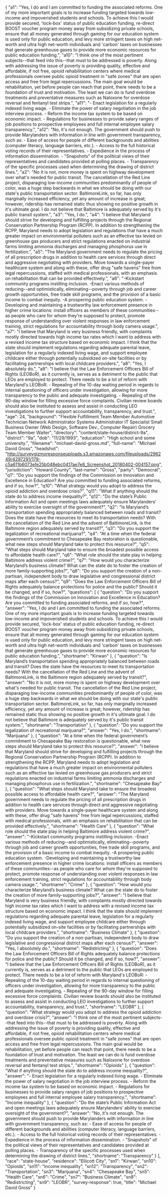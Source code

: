 {
  "a1": "Yes, I do and I am committed to funding the associated reforms. One of my more important goals is to increase funding targeted towards low-income and impoverished students and schools. To achieve this I would provide secured, 'lock-box' status of public education funding, re-direct BOOST voucher program money away from subsidizing private schools, ensure that all money generated through gaming for our education system is used only for public education, and levy more stringent taxes on high net-worth and ultra high net-worth individuals and 'carbon' taxes on businesses that generate greenhouse gases to provide more economic resources for public education funding.",
  "a10": "I think one of the most pertinent subjects--that feed into this--that must to be addressed is poverty. Along with addressing the issue of poverty is providing quality, effective and affordable, if not free, opioid rehabilitation centers where medical professionals oversee public opioid treatment in \"safe zones\" that are open access and free from legal repercussions. The main goal would be rehabilitation, yet before people can reach that point, there needs to be a foundation of trust and motivation. The least we can do is fund overdose treatments and preventative measures such as Naloxone for overdose reversal and fentanyl test strips.",
  "a11": "- Enact legislation for a regularly indexed living wage. - Eliminate the power of salary negotiation in the job interview process. - Reform the income tax system to be based on economic impact. - Regulations for businesses to provide salary ranges of job positions to prospective employees and full internal employee salary transparency.",
  "a12": "No, it's not enough. The government should push to provide Marylanders with information in line with government transparency, such as: - Ease of access for people of different backgrounds and abilities (computer literacy, language barriers, etc.). - Access to the full historical voting records of their representatives. - Expedience in the process of information dissemination. - \"Snapshots\" of the political views of their representatives and candidates provided at polling places. - Transparency of the specific processes used when determining the drawing of district lines.",
  "a2": "No it is not, more money is spent on highway development over what's needed for public transit. The cancellation of the Red Line project, disparaging low-income communities predominantly of people of color, was a huge step backwards in what we should be doing with our state's public transportation sector. BaltimoreLink, so far, has only marginally increased efficiency, yet any amount of increase is great; however, ridership has remained static thus showing no positive growth in it's ultimate goal. I do not believe that Baltimore is adequately served by it's public transit system.",
  "a3": "Yes, I do.",
  "a4": "I believe that Maryland should strive for developing and fulfilling projects through the Regional Conservation Partnership Program (RCPP). In addition to strengthening the RCPP, Maryland needs to adopt legislation and regulations that have a much greater impact on environmental polluters such as an effective tax levied on greenhouse gas producers and strict regulations enacted on industrial farms limiting ammonia discharges and managing phosphorus use in fertilization.",
  "a5": "The Maryland government needs to regulate the pricing of all prescription drugs in addition to health care services through direct and aggressive negotiating with providers. Move towards a single-payer healthcare system and along with these, offer drug \"safe havens\" free from legal repercussions, staffed with medical professionals, with an emphasis on rehabilitation that can be provided effectively.",
  "a6": "-Kickstart community programs instilling inclusion. -Enact various methods of reducing--and optimistically, eliminating--poverty through job and career growth opportunities, free trade skill programs, and the provision of a basic income to combat inequity. -A prospering public education system. -Developing and maintaining a trustworthy law enforcement presence in higher crime locations: install officers as members of these communities--as people who care for whom they're supposed to protect, promote response of understanding over violent responses in law enforcement training, strict regulations for accountability through body camera usage.",
  "a7": "I believe that Maryland is very business friendly, with complaints mostly directed towards high income tax rates which I want to address with a revised income tax structure based on economic impact. I think that the state should implement regulations regarding adequate parental leave, legislation for a regularly indexed living wage, and support employee childcare either through potentially subsidized on-site facilities or by facilitating partnerships with local childcare providers.",
  "a8": "Yes, I absolutely do.",
  "a9": "I believe that the Law Enforcement Officers Bill of Rights (LEOBoR), as it currently is, serves as a detriment to the public that LEOs are employed to protect. There needs to be a lot of reform with Maryland's LEOBoR: - Repealing of the 10-day waiting period in regards to internal questioning of officers under investigation, allowing for more transparency to the public and adequate investigating. - Repealing of the 90-day window for filling excessive force complaints. Civilian review boards should also be instituted to assess and assist in conducting LEO investigations to further support accountability, transparency, and trust.",
  "age": 24,
  "background": "Flexible Fulfillment Team Member Automotive Technician Network Administrator Systems Administrator IT Specialist Small Business Owner (Web Design, Software Dev., Computer Repair) Grocery Team Member Waiter",
  "directory": "content/state-house/district-9a",
  "district": "9a",
  "dob": "11/29/1993",
  "education": "High school and some university.",
  "filename": "michael-david-gross.md",
  "full-name": "Michael David Gross",
  "headshot": "http://surveygizmoresponseuploads.s3.amazonaws.com/fileuploads/296249/4297291/179-c5a611b6073efe25b048ebc0417ae7e8_Screenshot_20180402-004157.png",
  "jurisdiction": "Howard County",
  "last-name": "Gross",
  "party": "Democrat",
  "q1": "Do you support the findings of the Commission on Innovation and Excellence in Education? Are you committed to funding associated reforms, and if so, how?",
  "q10": "What strategy would you adopt to address the opioid addiction and overdose crisis?",
  "q11": "What if anything should the state do to address income inequality?",
  "q12": "Do the state’s Public Information Act and open meetings laws adequately ensure Marylanders’ ability to exercise oversight of the government?",
  "q2": "Is Maryland’s transportation spending appropriately balanced between roads and transit? Does the state have the resources to meet its transportation needs? With the cancellation of the Red Line and the advent of BaltimoreLink, is the Baltimore region adequately served by transit?",
  "q3": "Do you support the legalization of recreational marijuana?",
  "q4": "At a time when the federal government’s commitment to Chesapeake Bay restoration is questionable, what new steps should Maryland take to protect this resource?",
  "q5": "What steps should Maryland take to ensure the broadest possible access to affordable health care?",
  "q6": "What role should the state play in helping Baltimore address violent crime?",
  "q7": "How would you characterize Maryland’s business climate? What can the state do to foster the creation of more family-supporting jobs?",
  "q8": "Do you support the creation of a non-partisan, independent body to draw legislative and congressional district maps after each census?",
  "q9": "Does the Law Enforcement Officers Bill of Rights adequately balance protections for police and the public? Should it be changed, and if so, how?",
  "questions": [
    {
      "question": "Do you support the findings of the Commission on Innovation and Excellence in Education? Are you committed to funding associated reforms, and if so, how?",
      "answer": "Yes, I do and I am committed to funding the associated reforms. One of my more important goals is to increase funding targeted towards low-income and impoverished students and schools. To achieve this I would provide secured, 'lock-box' status of public education funding, re-direct BOOST voucher program money away from subsidizing private schools, ensure that all money generated through gaming for our education system is used only for public education, and levy more stringent taxes on high net-worth and ultra high net-worth individuals and 'carbon' taxes on businesses that generate greenhouse gases to provide more economic resources for public education funding.",
      "shortname": "Kirwan"
    },
    {
      "question": "Is Maryland’s transportation spending appropriately balanced between roads and transit? Does the state have the resources to meet its transportation needs? With the cancellation of the Red Line and the advent of BaltimoreLink, is the Baltimore region adequately served by transit?",
      "answer": "No it is not, more money is spent on highway development over what's needed for public transit. The cancellation of the Red Line project, disparaging low-income communities predominantly of people of color, was a huge step backwards in what we should be doing with our state's public transportation sector. BaltimoreLink, so far, has only marginally increased efficiency, yet any amount of increase is great; however, ridership has remained static thus showing no positive growth in it's ultimate goal. I do not believe that Baltimore is adequately served by it's public transit system.",
      "shortname": "Transportation"
    },
    {
      "question": "Do you support the legalization of recreational marijuana?",
      "answer": "Yes, I do.",
      "shortname": "Marijuana"
    },
    {
      "question": "At a time when the federal government’s commitment to Chesapeake Bay restoration is questionable, what new steps should Maryland take to protect this resource?",
      "answer": "I believe that Maryland should strive for developing and fulfilling projects through the Regional Conservation Partnership Program (RCPP). In addition to strengthening the RCPP, Maryland needs to adopt legislation and regulations that have a much greater impact on environmental polluters such as an effective tax levied on greenhouse gas producers and strict regulations enacted on industrial farms limiting ammonia discharges and managing phosphorus use in fertilization.",
      "shortname": "Chesapeake Bay"
    },
    {
      "question": "What steps should Maryland take to ensure the broadest possible access to affordable health care?",
      "answer": "The Maryland government needs to regulate the pricing of all prescription drugs in addition to health care services through direct and aggressive negotiating with providers. Move towards a single-payer healthcare system and along with these, offer drug \"safe havens\" free from legal repercussions, staffed with medical professionals, with an emphasis on rehabilitation that can be provided effectively.",
      "shortname": "Health Care"
    },
    {
      "question": "What role should the state play in helping Baltimore address violent crime?",
      "answer": "-Kickstart community programs instilling inclusion. -Enact various methods of reducing--and optimistically, eliminating--poverty through job and career growth opportunities, free trade skill programs, and the provision of a basic income to combat inequity. -A prospering public education system. -Developing and maintaining a trustworthy law enforcement presence in higher crime locations: install officers as members of these communities--as people who care for whom they're supposed to protect, promote response of understanding over violent responses in law enforcement training, strict regulations for accountability through body camera usage.",
      "shortname": "Crime"
    },
    {
      "question": "How would you characterize Maryland’s business climate? What can the state do to foster the creation of more family-supporting jobs?",
      "answer": "I believe that Maryland is very business friendly, with complaints mostly directed towards high income tax rates which I want to address with a revised income tax structure based on economic impact. I think that the state should implement regulations regarding adequate parental leave, legislation for a regularly indexed living wage, and support employee childcare either through potentially subsidized on-site facilities or by facilitating partnerships with local childcare providers.",
      "shortname": "Business Climate"
    },
    {
      "question": "Do you support the creation of a non-partisan, independent body to draw legislative and congressional district maps after each census?",
      "answer": "Yes, I absolutely do.",
      "shortname": "Redistricting"
    },
    {
      "question": "Does the Law Enforcement Officers Bill of Rights adequately balance protections for police and the public? Should it be changed, and if so, how?",
      "answer": "I believe that the Law Enforcement Officers Bill of Rights (LEOBoR), as it currently is, serves as a detriment to the public that LEOs are employed to protect. There needs to be a lot of reform with Maryland's LEOBoR: - Repealing of the 10-day waiting period in regards to internal questioning of officers under investigation, allowing for more transparency to the public and adequate investigating. - Repealing of the 90-day window for filling excessive force complaints. Civilian review boards should also be instituted to assess and assist in conducting LEO investigations to further support accountability, transparency, and trust.",
      "shortname": "LEOBR"
    },
    {
      "question": "What strategy would you adopt to address the opioid addiction and overdose crisis?",
      "answer": "I think one of the most pertinent subjects--that feed into this--that must to be addressed is poverty. Along with addressing the issue of poverty is providing quality, effective and affordable, if not free, opioid rehabilitation centers where medical professionals oversee public opioid treatment in \"safe zones\" that are open access and free from legal repercussions. The main goal would be rehabilitation, yet before people can reach that point, there needs to be a foundation of trust and motivation. The least we can do is fund overdose treatments and preventative measures such as Naloxone for overdose reversal and fentanyl test strips.",
      "shortname": "Opioids"
    },
    {
      "question": "What if anything should the state do to address income inequality?",
      "answer": "- Enact legislation for a regularly indexed living wage. - Eliminate the power of salary negotiation in the job interview process. - Reform the income tax system to be based on economic impact. - Regulations for businesses to provide salary ranges of job positions to prospective employees and full internal employee salary transparency.",
      "shortname": "Income inequality"
    },
    {
      "question": "Do the state’s Public Information Act and open meetings laws adequately ensure Marylanders’ ability to exercise oversight of the government?",
      "answer": "No, it's not enough. The government should push to provide Marylanders with information in line with government transparency, such as: - Ease of access for people of different backgrounds and abilities (computer literacy, language barriers, etc.). - Access to the full historical voting records of their representatives. - Expedience in the process of information dissemination. - \"Snapshots\" of the political views of their representatives and candidates provided at polling places. - Transparency of the specific processes used when determining the drawing of district lines.",
      "shortname": "Transparency"
    }
  ],
  "race": "state-house",
  "residence": "Ellicott City",
  "sn1": "Kirwan",
  "sn10": "Opioids",
  "sn11": "Income inequality",
  "sn12": "Transparency",
  "sn2": "Transportation",
  "sn3": "Marijuana",
  "sn4": "Chesapeake Bay",
  "sn5": "Health Care",
  "sn6": "Crime",
  "sn7": "Business Climate",
  "sn8": "Redistricting",
  "sn9": "LEOBR",
  "survey-response": true,
  "title": "Michael David Gross"
}

